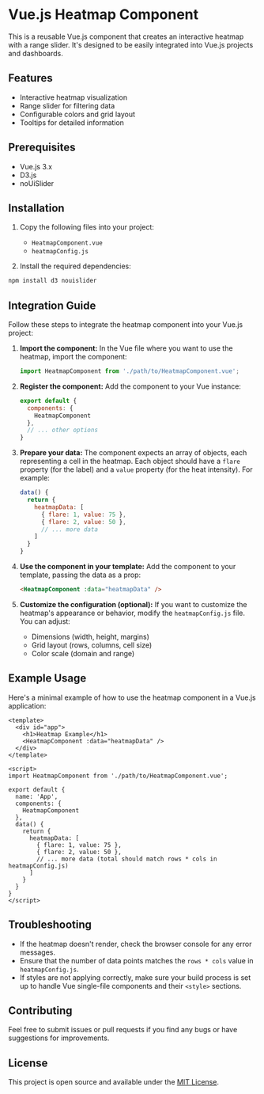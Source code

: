 # Vue.js Heatmap Component

This is a reusable Vue.js component that creates an interactive heatmap with a range slider. It's designed to be easily integrated into Vue.js projects and dashboards.

## Features

- Interactive heatmap visualization
- Range slider for filtering data
- Configurable colors and grid layout
- Tooltips for detailed information

## Prerequisites

- Vue.js 3.x
- D3.js
- noUiSlider

## Installation

1. Copy the following files into your project:
   - `HeatmapComponent.vue`
   - `heatmapConfig.js`

2. Install the required dependencies:

```bash
npm install d3 nouislider
```

## Integration Guide

Follow these steps to integrate the heatmap component into your Vue.js project:

1. **Import the component:**
   In the Vue file where you want to use the heatmap, import the component:

   ```javascript
   import HeatmapComponent from './path/to/HeatmapComponent.vue';
   ```

2. **Register the component:**
   Add the component to your Vue instance:

   ```javascript
   export default {
     components: {
       HeatmapComponent
     },
     // ... other options
   }
   ```

3. **Prepare your data:**
   The component expects an array of objects, each representing a cell in the heatmap. Each object should have a `flare` property (for the label) and a `value` property (for the heat intensity). For example:

   ```javascript
   data() {
     return {
       heatmapData: [
         { flare: 1, value: 75 },
         { flare: 2, value: 50 },
         // ... more data
       ]
     }
   }
   ```

4. **Use the component in your template:**
   Add the component to your template, passing the data as a prop:

   ```html
   <HeatmapComponent :data="heatmapData" />
   ```

5. **Customize the configuration (optional):**
   If you want to customize the heatmap's appearance or behavior, modify the `heatmapConfig.js` file. You can adjust:
   - Dimensions (width, height, margins)
   - Grid layout (rows, columns, cell size)
   - Color scale (domain and range)

## Example Usage

Here's a minimal example of how to use the heatmap component in a Vue.js application:

```vue
<template>
  <div id="app">
    <h1>Heatmap Example</h1>
    <HeatmapComponent :data="heatmapData" />
  </div>
</template>

<script>
import HeatmapComponent from './path/to/HeatmapComponent.vue';

export default {
  name: 'App',
  components: {
    HeatmapComponent
  },
  data() {
    return {
      heatmapData: [
        { flare: 1, value: 75 },
        { flare: 2, value: 50 },
        // ... more data (total should match rows * cols in heatmapConfig.js)
      ]
    }
  }
}
</script>
```

## Troubleshooting

- If the heatmap doesn't render, check the browser console for any error messages.
- Ensure that the number of data points matches the `rows * cols` value in `heatmapConfig.js`.
- If styles are not applying correctly, make sure your build process is set up to handle Vue single-file components and their `<style>` sections.

## Contributing

Feel free to submit issues or pull requests if you find any bugs or have suggestions for improvements.

## License

This project is open source and available under the [MIT License](LICENSE).
